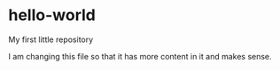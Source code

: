 # hello-world
My first little repository

I am changing this file so that it has more content in it and makes sense.
